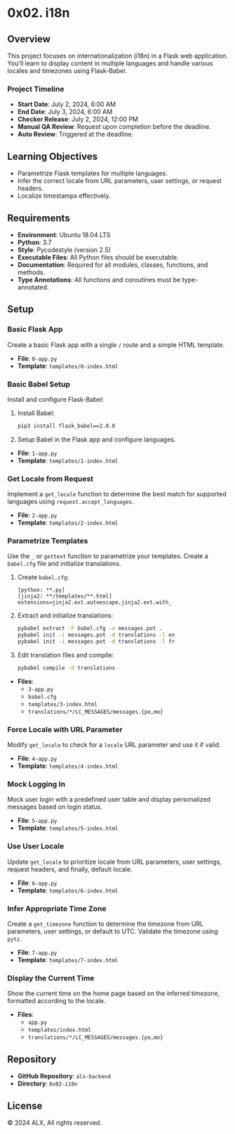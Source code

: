 # 0x02. i18n

## Overview

This project focuses on internationalization (i18n) in a Flask web application. You'll learn to display content in multiple languages and handle various locales and timezones using Flask-Babel.

### Project Timeline
- **Start Date**: July 2, 2024, 6:00 AM
- **End Date**: July 3, 2024, 6:00 AM
- **Checker Release**: July 2, 2024, 12:00 PM
- **Manual QA Review**: Request upon completion before the deadline.
- **Auto Review**: Triggered at the deadline.

## Learning Objectives

- Parametrize Flask templates for multiple languages.
- Infer the correct locale from URL parameters, user settings, or request headers.
- Localize timestamps effectively.

## Requirements

- **Environment**: Ubuntu 18.04 LTS
- **Python**: 3.7
- **Style**: Pycodestyle (version 2.5)
- **Executable Files**: All Python files should be executable.
- **Documentation**: Required for all modules, classes, functions, and methods.
- **Type Annotations**: All functions and coroutines must be type-annotated.

## Setup

### Basic Flask App

Create a basic Flask app with a single `/` route and a simple HTML template.

- **File**: `0-app.py`
- **Template**: `templates/0-index.html`

### Basic Babel Setup

Install and configure Flask-Babel:

1. Install Babel:
   ```bash
   pip3 install flask_babel==2.0.0
   ```

2. Setup Babel in the Flask app and configure languages.

- **File**: `1-app.py`
- **Template**: `templates/1-index.html`

### Get Locale from Request

Implement a `get_locale` function to determine the best match for supported languages using `request.accept_languages`.

- **File**: `2-app.py`
- **Template**: `templates/2-index.html`

### Parametrize Templates

Use the `_` or `gettext` function to parametrize your templates. Create a `babel.cfg` file and initialize translations.

1. Create `babel.cfg`:

    ```text
    [python: **.py]
    [jinja2: **/templates/**.html]
    extensions=jinja2.ext.autoescape,jinja2.ext.with_
    ```

2. Extract and initialize translations:
   ```bash
   pybabel extract -F babel.cfg -o messages.pot .
   pybabel init -i messages.pot -d translations -l en
   pybabel init -i messages.pot -d translations -l fr
   ```

3. Edit translation files and compile:
   ```bash
   pybabel compile -d translations
   ```

- **Files**: 
  - `3-app.py`
  - `babel.cfg`
  - `templates/3-index.html`
  - `translations/*/LC_MESSAGES/messages.{po,mo}`

### Force Locale with URL Parameter

Modify `get_locale` to check for a `locale` URL parameter and use it if valid.

- **File**: `4-app.py`
- **Template**: `templates/4-index.html`

### Mock Logging In

Mock user login with a predefined user table and display personalized messages based on login status.

- **File**: `5-app.py`
- **Template**: `templates/5-index.html`

### Use User Locale

Update `get_locale` to prioritize locale from URL parameters, user settings, request headers, and finally, default locale.

- **File**: `6-app.py`
- **Template**: `templates/6-index.html`

### Infer Appropriate Time Zone

Create a `get_timezone` function to determine the timezone from URL parameters, user settings, or default to UTC. Validate the timezone using `pytz`.

- **File**: `7-app.py`
- **Template**: `templates/7-index.html`

### Display the Current Time

Show the current time on the home page based on the inferred timezone, formatted according to the locale.

- **Files**:
  - `app.py`
  - `templates/index.html`
  - `translations/*/LC_MESSAGES/messages.{po,mo}`

## Repository

- **GitHub Repository**: `alx-backend`
- **Directory**: `0x02-i18n`

## License

© 2024 ALX, All rights reserved.
